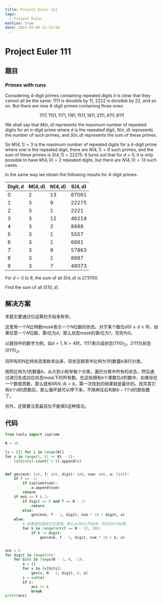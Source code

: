 ```yaml
---
title: Project Euler 111
tags:
  - Project Euler
mathjax: true
date: 2022-05-06 22:23:58
---
```


<escape><!-- more --></escape>
    
# Project Euler 111
## 题目
### Primes with runs


Considering $4$-digit primes containing repeated digits it is clear that they cannot all be the same: $1111$ is divisible by $11$, $2222$ is divisible by $22$, and so on. But there are nine $4$-digit primes containing three ones:

$$1117, 1151, 1171, 1181, 1511, 1811, 2111, 4111, 8111$$

We shall say that $M(n, d)$ represents the maximum number of repeated digits for an $n$-digit prime where $d$ is the repeated digit, $N(n, d)$ represents the number of such primes, and $S(n, d)$ represents the sum of these primes.

So $M(4, 1) = 3$ is the maximum number of repeated digits for a $4$-digit prime where one is the repeated digit, there are $N(4, 1) = 9$ such primes, and the sum of these primes is $S(4, 1) = 22275$. It turns out that for $d = 0$, it is only possible to have $M(4, 0) = 2$ repeated digits, but there are $N(4, 0) = 13$ such cases.

In the same way we obtain the following results for $4$-digit primes.

|$\mathbf{Digit, d}$|$\mathbf{M(4, d)}$|$\mathbf{N(4, d)}$|$\mathbf{S(4, d)}$|
|-|-|-|-|
|$0$|$2$|$13$|$67061$|
|$1$|$3$|$9$|$22275$|
|$2$|$3$|$1$|$2221$|
|$3$|$3$|$12$|$46214$|
|$4$|$3$|$2$|$8888$|
|$5$|$3$|$1$|$5557$|
|$6$|$3$|$1$|$6661$|
|$7$|$3$|$9$|$57863$|
|$8$|$3$|$1$|$8887$|
|$9$|$3$|$7$|$48073$|

For $d = 0$ to $9$, the sum of all $S(4, d)$ is $273700$.

Find the sum of all $S(10, d)$.



## 解决方案

本题主要通过位运算的手段来枚举。

这里用一个$N$比特数$mask$表示一个$N$位数的状态。对于某个数位$d(0\leq d\leq 9)$，如果任意一个$N$位数，第$i$位为$d$，那么状态$mask$的第$i$位为$1$，否则为$0$。

以题目中的数字为例，如$d=1,N=4$时，$1117$表示成状态$(1110)_2$，$2111$为状态$(0111)_2$。

将所有的$N$比特状态值枚举出来，将状态按其中比特为$1$的数量$b$进行分类。

按照比特为$1$的数量$b$，从大到小枚举每个分类，遍历分类中所有的状态，然后通过递归生成对应状态$mask$下的所有数。在这些拥有$b$个某数位$d$的数中，如果存在一个数是质数，那么就有$M(N,d)=b$，第一次找到的结果就是最优的。找完其它有$b$个$d$的质数后，那么循环就可以停下来，不用再往后判断$b-1$个$d$的那些数了。

另外，还需要注意最高位不能填$0$这种情况。

## 代码


```py
from tools import isprime

N = 10

ls = [[] for i in range(N)]
for s in range(1, (1 << N) - 1):
    ls[bin(s).count('1')].append(s)


def gen(msk: int, f: int, digit: int, num: int, a: list):
    if f == -1:
        if isprime(num):
            a.append(num)
        return
    if msk >> f & 1:
        if digit == 0 and f == N - 1:
            return
        else:
            gen(msk, f - 1, digit, num * 10 + digit, a)
    else:
        # 如果是在最高位任意填，那么必须从1开始填，否则从0开始填。
        for k in range(int(f == N - 1), 10):
            if k != digit:
                gen(msk, f - 1, digit, num * 10 + k, a)


ans = 0
for digit in range(10):
    for bits in range(N - 1, 0, -1):
        a = []
        for v in ls[bits]:
            gen(v, N - 1, digit, 0, a)
        s = sum(a)
        if s:
            ans += s
            break
print(ans)

```